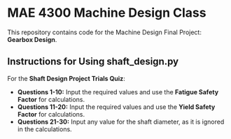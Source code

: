 # MAE 4300 Machine Design Class

This repository contains code for the Machine Design Final Project: **Gearbox Design**.

## Instructions for Using shaft\_design.py

For the **Shaft Design Project Trials Quiz**:

- **Questions 1-10:** Input the required values and use the **Fatigue Safety Factor** for calculations.
- **Questions 11-20:** Input the required values and use the **Yield Safety Factor** for calculations.
- **Questions 21-30:** Input any value for the shaft diameter, as it is ignored in the calculations.



